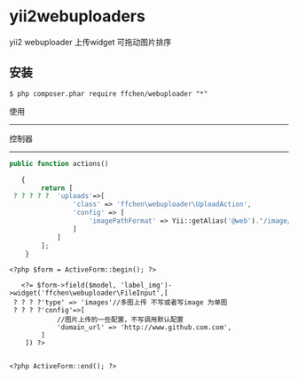 yii2webuploaders
==========
yii2 webuploader 上传widget  可拖动图片排序

安装
------------
```
$ php composer.phar require ffchen/webuploader "*"

```

使用

------------
控制器

------------
```php
public function actions()

   {
        return [
 ? ? ? ? ?  'uploads'=>[
                'class' => 'ffchen\webuploader\UploadAction',
                'config' => [
                    'imagePathFormat' => Yii::getAlias('@web')."/image/{yyyy}{mm}{dd}/{time}{rand:6}",
                ]
            ]
        ];
    }

```

```
<?php $form = ActiveForm::begin(); ?>
        
   <?= $form->field($model, 'label_img')->widget('ffchen\webuploader\FileInput',[
 ? ? ? ?'type' => 'images'//多图上传 不写或者写image 为单图
 ? ? ? ?'config'=>[
            //图片上传的一些配置，不写调用默认配置
            'domain_url' => 'http://www.github.com.com',
        ]
    ]) ?>
    
    
<?php ActiveForm::end(); ?>
```
